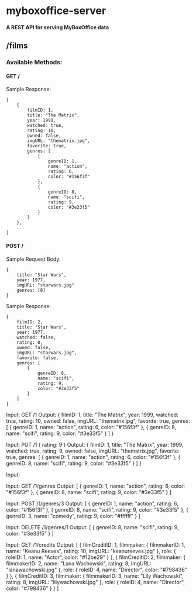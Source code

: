 # myboxoffice-server
#### A REST API for serving MyBoxOffice data

## /films

### Available Methods:

#### GET /

Sample Response:
```
[
	{
		filmID: 1,
		title: "The Matrix",
		year: 1999,
		watched: true,
		rating: 10,
		owned: false,
		imgURL: "thematrix.jpg",
		favorite: true,
		genres: [
			{
				genreID: 1,
				name: "action",
				rating: 6,
				color: "#156f3f"
			},
			{
				genreID: 8,
				name: "scifi",
				rating: 9,
				color: "#3e33f5"
			}
		]
	},
	...
]
```

#### POST /

Sample Request Body:
```
{
	title: "Star Wars",
	year: 1977,
	imgURL: "starwars.jpg"
	genres: [8]
}
```
Sample Response:
```
{
	filmID: 2,
	title: "Star Wars",
	year: 1977,
	watched: false,
	rating: 0,
	owned: false,
	imgURL: "starwars.jpg",
	favorite: false,
	genres: [
		{
			genreID: 8,
			name: "scifi",
			rating: 9,
			color: "#3e33f5"
		}
	]
}
```
Input:
GET /1
Output:
	{
		filmID: 1,
		title: "The Matrix",
		year: 1999,
		watched: true,
		rating: 10,
		owned: false,
		imgURL: "thematrix.jpg",
		favorite: true,
		genres: [
			{
				genreID: 1,
				name: "action",
				rating: 6,
				color: "#156f3f"
			},
			{
				genreID: 8,
				name: "scifi",
				rating: 9,
				color: "#3e33f5"
			}
		]
	}

Input:
PUT /1
	{
		rating: 9
	}
Output:
	{
		filmID: 1,
		title: "The Matrix",
		year: 1999,
		watched: true,
		rating: 9,
		owned: false,
		imgURL: "thematrix.jpg",
		favorite: true,
		genres: [
			{
				genreID: 1,
				name: "action",
				rating: 6,
				color: "#156f3f"
			},
			{
				genreID: 8,
				name: "scifi",
				rating: 9,
				color: "#3e33f5"
			}
		]
	}

Input:


Input:
GET /1/genres
Output:
	[
		{
			genreID: 1,
			name: "action",
			rating: 6,
			color: "#156f3f"
		},
		{
			genreID: 8,
			name: "scifi",
			rating: 9,
			color: "#3e33f5"
		}
	]
	
Input:
POST /1/genres/3
Output:
	[
		{
			genreID: 1,
			name: "action",
			rating: 6,
			color: "#156f3f"
		},
		{
			genreID: 8,
			name: "scifi",
			rating: 9,
			color: "#3e33f5"
		},
		{
			genreID: 3,
			name: "comedy",
			rating: 9,
			color: "#ffffff"
		}
	]
	
Input:
DELETE /1/genres/1
Output:
	[
		{
			genreID: 8,
			name: "scifi",
			rating: 9,
			color: "#3e33f5"
		}
	]

Input:
GET /1/credits
Output:
	[
		{
			filmCreditID: 1,
			filmmaker: {
				filmmakerID: 1,
				name: "Keanu Reeves",
				rating: 10,
				imgURL: "keanureeves.jpg"
			},
			role: {
				roleID: 1,
				name: "Actor",
				color: "#12be29"
			}
		},
		{
			filmCreditID: 2,
			filmmaker: {
				filmmakerID: 2,
				name: "Lana Wachowski",
				rating: 8,
				imgURL: "lanawachowski.jpg"
			},
			role: {
				roleID: 4,
				name: "Director",
				color: "#798436"
			}
		},
		{
			filmCreditID: 3,
			filmmaker: {
				filmmakerID: 3,
				name: "Lily Wachowski",
				rating: 8,
				imgURL: "lilywachowski.jpg"
			},
			role: {
				roleID: 4,
				name: "Director",
				color: "#798436"
			}
		}
	]
